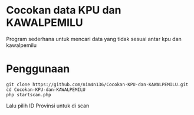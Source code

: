 # Cocokan data KPU dan KAWALPEMILU
Program sederhana untuk mencari data yang tidak sesuai antar kpu dan kawalpemilu

# Penggunaan
```
git clone https://github.com/nim4n136/Cocokan-KPU-dan-KAWALPEMILU.git 
cd Cocokan-KPU-dan-KAWALPEMILU 
php startscan.php 
```

Lalu pilih ID Provinsi untuk di scan
